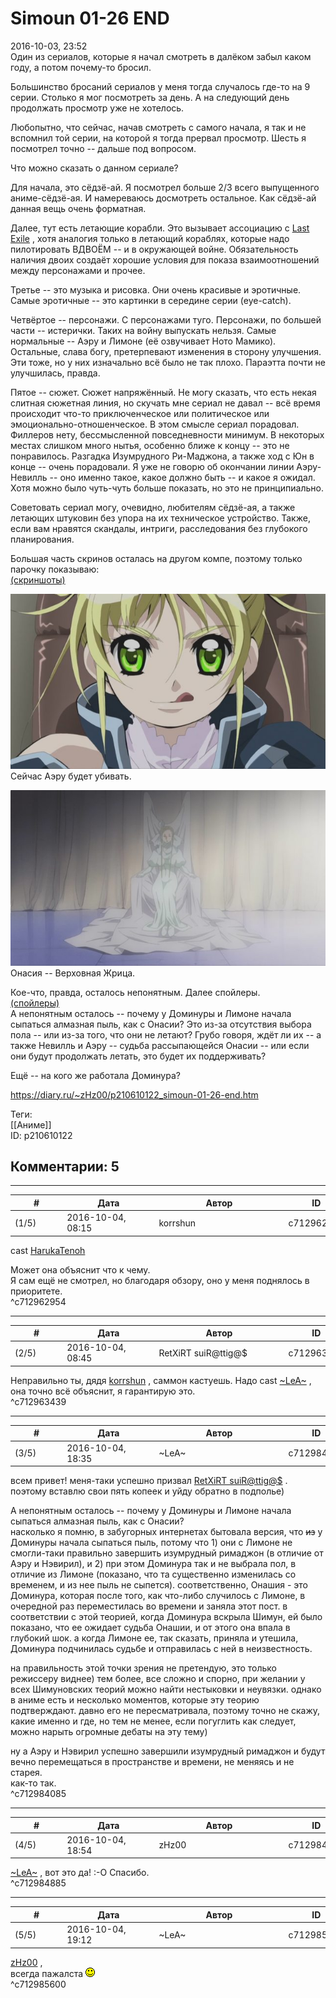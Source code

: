 Simoun 01-26 END
================

  
2016-10-03, 23:52  
 Один из сериалов, которые я начал смотреть в далёком забыл каком году, а потом почему-то бросил.   
   
 Большинство бросаний сериалов у меня тогда случалось где-то на 9 серии. Столько я мог посмотреть за день. А на следующий день продолжать просмотр уже не хотелось.   
   
 Любопытно, что сейчас, начав смотреть с самого начала, я так и не вспомнил той серии, на которой я тогда прервал просмотр. Шесть я посмотрел точно -- дальше под вопросом.   
   
 Что можно сказать о данном сериале?   
   
 Для начала, это сёдзё-ай. Я посмотрел больше 2/3 всего выпущенного аниме-сёдзё-ая. И намереваюсь досмотреть остальное. Как сёдзё-ай данная вещь очень форматная.   
   
 Далее, тут есть летающие корабли. Это вызывает ассоциацию с  [Last Exile](Last%20Exile%20TV-1%2001-26%20END)  , хотя аналогия только в летающий кораблях, которые надо пилотировать ВДВОЁМ -- и в окружающей войне. Обязательность наличия двоих создаёт хорошие условия для показа взаимоотношений между персонажами и прочее.   
   
 Третье -- это музыка и рисовка. Они очень красивые и эротичные. Самые эротичные -- это картинки в середине серии (eye-catch).   
   
 Четвёртое -- персонажи. С персонажами туго. Персонажи, по большей части -- истерички. Таких на войну выпускать нельзя. Самые нормальные -- Аэру и Лимоне (её озвучивает Ното Мамико). Остальные, слава богу, претерпевают изменения в сторону улучшения. Эти тоже, но у них изначально всё было не так плохо. Параэтта почти не улучшилась, правда.   
   
 Пятое -- сюжет. Сюжет напряжённый. Не могу сказать, что есть некая слитная сюжетная линия, но скучать мне сериал не давал -- всё время происходит что-то приключенческое или политическое или эмоционально-отношенческое. В этом смысле сериал порадовал. Филлеров нету, бессмысленной повседневности минимум. В некоторых местах слишком много нытья, особенно ближе к концу -- это не понравилось. Разгадка Изумрудного Ри-Маджона, а также ход с Юн в конце -- очень порадовали. Я уже не говорю об окончании линии Аэру-Невилль -- оно именно такое, какое должно быть -- и какое я ожидал. Хотя можно было чуть-чуть больше показать, но это не принципиально.   
   
 Советовать сериал могу, очевидно, любителям сёдзё-ая, а также летающих штуковин без упора на их техническое устройство. Также, если вам нравятся скандалы, интриги, расследования без глубокого планирования.   
   
 Большая часть скринов осталась на другом компе, поэтому только парочку показываю:   
  [(скриншоты)](https://zHz00.diary.ru/p210610122.htm?index=1#linkmore210610122m1)      
    
  [![](pics/Avbdjzdl.png)](http://i.imgur.com/Avbdjzd.png)    
 Сейчас Аэру будет убивать.   
   
  [![](pics/mLseHpwl.png)](http://i.imgur.com/mLseHpw.png)    
 Онасия -- Верховная Жрица.   
      
   
 Кое-что, правда, осталось непонятным. Далее спойлеры.   
  [(спойлеры)](https://zHz00.diary.ru/p210610122.htm?index=2#linkmore210610122m2)      
 А непонятным осталось -- почему у Доминуры и Лимоне начала сыпаться алмазная пыль, как с Онасии? Это из-за отсутствия выбора пола -- или из-за того, что они не летают? Грубо говоря, ждёт ли их -- а также Невилль и Аэру -- судьба рассыпающейся Онасии -- или если они будут продолжать летать, это будет их поддерживать?   
   
 Ещё -- на кого же работала Доминура?     
  
<https://diary.ru/~zHz00/p210610122_simoun-01-26-end.htm>  
  
Теги:  
[[Аниме]]  
ID: p210610122  


Комментарии: 5
--------------

  


---



|         #         |              Дата              |                     Автор                     |           ID           |
| --- | --- | --- | --- |
| (1/5) | 2016-10-04, 08:15 | korrshun | c712962954 |

  
 cast   [HarukaTenoh](http://harukatenoh.diary.ru "дневник: Random thoughts")    
   
 Может она объяснит что к чему.   
 Я сам ещё не смотрел, но благодаря обзору, оно у меня поднялось в приоритете.   
 ^c712962954

---



|         #         |              Дата              |                     Автор                     |           ID           |
| --- | --- | --- | --- |
| (2/5) | 2016-10-04, 08:45 | RetXiRT suiR@ttig@$ | c712963439 |

  
  Неправильно ты, дядя  [korrshun](http://Igel-kun.diary.ru "kimi wo shiranai monogatari")  , саммон кастуешь. Надо cast   [~LeA~](http://Mirris.diary.ru "дневник: -- померцы и огудоры --")  , она точно всё объяснит, я гарантирую это.    
 ^c712963439

---



|         #         |              Дата              |                     Автор                     |           ID           |
| --- | --- | --- | --- |
| (3/5) | 2016-10-04, 18:35 | ~LeA~ | c712984085 |

  
 всем привет! меня-таки успешно призвал  [RetXiRT suiR@ttig@$](http://Hellspawn.diary.ru "Горчичник")  . поэтому вставлю свои пять копеек и уйду обратно в подполье)   
   
  А непонятным осталось -- почему у Доминуры и Лимоне начала сыпаться алмазная пыль, как с Онасии?    
 насколько я помню, в забугорных интернетах бытовала версия, что  ~~из~~  у Доминуры начала сыпаться пыль, потому что 1) они с Лимоне не смогли-таки правильно завершить изумрудный римаджон (в отличие от Аэру и Нэвирил), и 2) при этом Доминура так и не выбрала пол, в отличие из Лимоне (показано, что та существенно изменилась со временем, и из нее пыль не сыпется). соответственно, Онашия - это Доминура, которая после того, как что-либо случилось с Лимоне, в очередной раз переместилась во времени и заняла этот пост. в соответствии с этой теорией, когда Доминура вскрыла Шимун, ей было показано, что ее ожидает судьба Онашии, и от этого она впала в глубокий шок. а когда Лимоне ее, так сказать, приняла и утешила, Доминура подчинилась судьбе и отправилась с ней в неизвестность.   
   
 на правильность этой точки зрения не претендую, это только режиссеру виднее) тем более, все сложно и спорно, при желании у всех Шимуновских теорий можно найти нестыковки и неувязки. однако в аниме есть и несколько моментов, которые эту теорию подтверждают. давно его не пересматривала, поэтому точно не скажу, какие именно и где, но тем не менее, если погуглить как следует, можно нарыть огромные дебаты на эту тему)   
   
 ну а Аэру и Нэвирил успешно завершили изумрудный римаджон и будут вечно перемещаться в пространстве и времени, не меняясь и не старея.   
 как-то так.   
 ^c712984085

---



|         #         |              Дата              |                     Автор                     |           ID           |
| --- | --- | --- | --- |
| (4/5) | 2016-10-04, 18:54 | zHz00 | c712984885 |

  
  [~LeA~](http://Mirris.diary.ru "-- померцы и огудоры --")  , вот это да! :-О Спасибо.   
 ^c712984885

---



|         #         |              Дата              |                     Автор                     |           ID           |
| --- | --- | --- | --- |
| (5/5) | 2016-10-04, 19:12 | ~LeA~ | c712985600 |

  
  [zHz00](https://zHz00.diary.ru "Untitled")  ,   
 всегда пажалста ![:)](pics/3.gif)   
 ^c712985600